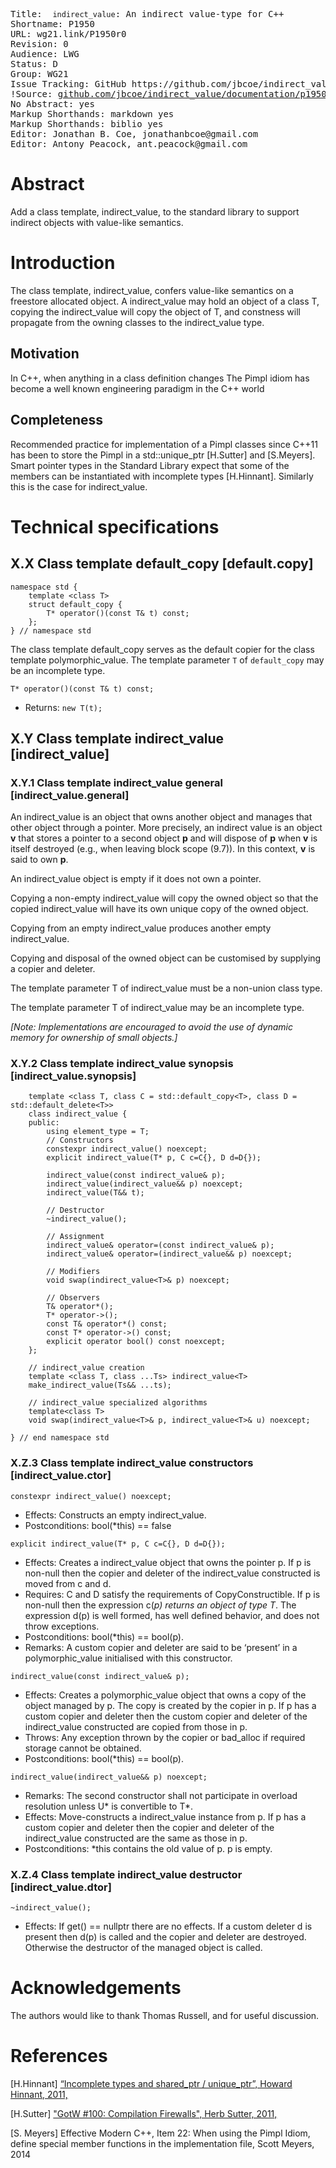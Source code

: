 <pre class='metadata'>
Title:  <code>indirect_value</code>: An indirect value-type for C++
Shortname: P1950
URL: wg21.link/P1950r0
Revision: 0
Audience: LWG
Status: D
Group: WG21
Issue Tracking: GitHub https://github.com/jbcoe/indirect_value/issues
!Source: <a href="https://github.com/jbcoe/indirect_value/documentation/p1950.md">github.com/jbcoe/indirect_value/documentation/p1950.md</a>
No Abstract: yes
Markup Shorthands: markdown yes
Markup Shorthands: biblio yes
Editor: Jonathan B. Coe, jonathanbcoe@gmail.com
Editor: Antony Peacock, ant.peacock@gmail.com
</pre>

# Abstract
Add a class template, indirect_value, to the standard library to support indirect objects with value-like semantics.

# Introduction
The class template, indirect_value, confers value-like semantics on a freestore allocated object. A indirect_value may hold an object of a class T, copying the indirect_value will copy the object of T, and constness will propagate from the owning classes to the indirect_value type.

## Motivation
In C++, when anything in a class definition changes
The Pimpl idiom has become a well known engineering paradigm in the C++ world

## Completeness
Recommended practice for implementation of a Pimpl classes since C++11 has been to store the Pimpl in a std::unique_ptr [H.Sutter] and [S.Meyers]. Smart pointer types in the Standard Library expect that some of the members can be instantiated with incomplete types [H.Hinnant]. Similarly this is the case for indirect_value.

# Technical specifications

## X.X Class template default_copy [default.copy]
```
namespace std {
    template <class T>
    struct default_copy {
        T* operator()(const T& t) const;
    };
} // namespace std
```
The class template default_copy serves as the default copier for the class
template polymorphic_value.
The template parameter <code>T</code> of <code>default_copy</code> may be an incomplete type.

<code>T* operator()(const T& t) const;</code>
* Returns: <code>new T(t);</code>

## X.Y Class template indirect_value [indirect_value]
### X.Y.1 Class template indirect_value general [indirect_value.general]
An indirect_value is an object that owns another object and manages that other object through a pointer. More precisely, an indirect value is an object **v** that stores a pointer to a second object **p** and will dispose of **p** when **v** is itself destroyed (e.g., when leaving block scope (9.7)). In this context, **v** is said to own **p**.

An indirect_value object is empty if it does not own a pointer.

Copying a non-empty indirect_value will copy the owned object so that the copied indirect_value will have its own unique copy of the owned object.

Copying from an empty indirect_value produces another empty indirect_value.

Copying and disposal of the owned object can be customised by supplying a copier and deleter.

The template parameter T of indirect_value must be a non-union class type.

The template parameter T of indirect_value may be an incomplete type.

*[Note: Implementations are encouraged to avoid the use of dynamic memory for ownership of small objects.]*

### X.Y.2 Class template indirect_value synopsis [indirect_value.synopsis]

```
    template <class T, class C = std::default_copy<T>, class D = std::default_delete<T>>
    class indirect_value {
    public:
        using element_type = T;
        // Constructors
        constexpr indirect_value() noexcept;
        explicit indirect_value(T* p, C c=C{}, D d=D{});

        indirect_value(const indirect_value& p);
        indirect_value(indirect_value&& p) noexcept;
        indirect_value(T&& t);

        // Destructor
        ~indirect_value();

        // Assignment
        indirect_value& operator=(const indirect_value& p);
        indirect_value& operator=(indirect_value&& p) noexcept;

        // Modifiers
        void swap(indirect_value<T>& p) noexcept;

        // Observers
        T& operator*();
        T* operator->();
        const T& operator*() const;
        const T* operator->() const;
        explicit operator bool() const noexcept;
    };

    // indirect_value creation
    template <class T, class ...Ts> indirect_value<T>
    make_indirect_value(Ts&& ...ts);

    // indirect_value specialized algorithms
    template<class T>
    void swap(indirect_value<T>& p, indirect_value<T>& u) noexcept;

} // end namespace std

```

### X.Z.3 Class template indirect_value constructors [indirect_value.ctor]

<code>constexpr indirect_value() noexcept;</code>
* Effects: Constructs an empty indirect_value.
* Postconditions: bool(*this) == false

<code>explicit indirect_value(T* p, C c=C{}, D d=D{});</code>
* Effects: Creates a indirect_value object that owns the pointer p. If p is non-null then the copier and deleter of the indirect_value constructed is moved from c and d.
* Requires: C and D satisfy the requirements of CopyConstructible. If p is non-null then the expression c(*p) returns an object of type T*. The expression d(p) is well formed, has well defined behavior, and does not throw exceptions. 
* Postconditions: bool(*this) == bool(p).
* Remarks: A custom copier and deleter are said to be ‘present’ in a polymorphic_value initialised with this constructor.

<code>indirect_value(const indirect_value& p);</code>
* Effects: Creates a polymorphic_value object that owns a copy of the object managed by p. The copy is created by the copier in p. If p has a custom copier and deleter then the custom copier and deleter of the indirect_value constructed are copied from those in p.
* Throws: Any exception thrown by the copier or bad_alloc if required storage cannot be obtained.
* Postconditions: bool(*this) == bool(p).

<code>indirect_value(indirect_value&& p) noexcept;</code>
* Remarks: The second constructor shall not participate in overload resolution unless U* is convertible to T*.
* Effects: Move-constructs a indirect_value instance from p. If p has a custom copier and deleter then the copier and deleter of the indirect_value constructed are the same as those in p.
* Postconditions: *this contains the old value of p. p is empty.

### X.Z.4 Class template indirect_value destructor [indirect_value.dtor]
<code>~indirect_value();</code>
* Effects: If get() == nullptr there are no effects. If a custom deleter d is present then d(p) is called and the copier and deleter are destroyed. Otherwise the destructor of the managed object is called.

# Acknowledgements
The authors would like to thank Thomas Russell, and <more to come> for useful discussion.

# References

[H.Hinnant] [“Incomplete types and shared_ptr / unique_ptr”, Howard Hinnant, 2011, ](http://howardhinnant.github.io/incomplete.html)

[H.Sutter] ["GotW #100: Compilation Firewalls", Herb Sutter, 2011, ](https://herbsutter.com/gotw/_100/)

[S. Meyers] Effective Modern C++, Item 22: When using the Pimpl Idiom, define special member functions in the implementation file, Scott Meyers, 2014